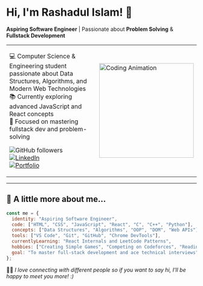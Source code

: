 # Hi, I'm Rashadul Islam! 👋

**Aspiring Software Engineer** | Passionate about **Problem Solving** & **Fullstack Development**

<table>
  <tr>
    <td>

💻 Computer Science & Engineering student passionate about Data Structures, Algorithms, and Modern Web Technologies  
📚 Currently exploring advanced JavaScript and React concepts  
🎯 Focused on mastering fullstack dev and problem-solving  

![GitHub followers](https://img.shields.io/github/followers/yourusername?style=social)  
[![LinkedIn](https://img.shields.io/badge/Connect-LinkedIn-blue?style=flat&logo=linkedin)](https://www.linkedin.com/in/rashadul-islam47/)  
[![Portfolio](https://img.shields.io/badge/My%20Portfolio-Click%20Here-informational?style=flat&logo=firefox)](https://yourportfolio.com)

   </td>
   <td>
     <img src="https://media.giphy.com/media/qgQUggAC3Pfv687qPC/giphy.gif" width="250" alt="Coding Animation">
   </td>
  </tr>
</table>

---

## 🌟 A little more about me...

```js
const me = {
  identity: "Aspiring Software Engineer",
  code: ["HTML", "CSS", "JavaScript", "React", "C", "C++", "Python"],
  concepts: ["Data Structures", "Algorithms", "OOP", "DOM", "Web APIs"],
  tools: ["VS Code", "Git", "GitHub", "Chrome DevTools"],
  currentlyLearning: "React Internals and LeetCode Patterns",
  hobbies: ["Creating Simple Games", "Competing on Codeforces", "Reading tech blogs"],
  goal: "To master full-stack development and ace technical interviews"
};
```

🙋‍♂️ *I love connecting with different people so if you want to say hi, I'll be happy to meet you more! :)* 

